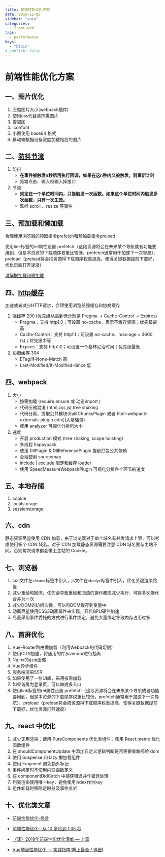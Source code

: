 ```yaml
---
title: 前端性能优化方案
date: 2019-11-05
sidebar: "auto"
categories:
  - front-end
tags:
  - performance
keys:
  - "bixin"
# publish: false
---
```


# 前端性能优化方案



## 一、图片优化

1. 压缩图片大小(webpack插件)
2. 使用css代替装饰类图片
3. 雪碧图
4. iconfont
5. 小图使用 base64 格式
6. 移动端根据设备宽度加载相应的图片



## 二、[防抖节流](https://juejin.im/post/5c87b54ce51d455f7943dddb)

1. 防抖
   - **在事件被触发n秒后再执行回调，如果在这n秒内又被触发，则重新计时**
   - 频繁点击、输入框输入掉接口
2. 节流
   - **规定在一个单位时间内，只能触发一次函数。如果这个单位时间内触发多次函数，只有一次生效。**
   - 监听 scroll 、resize 等事件



## 三、预加载和懒加载

合理使用浏览器的预取指令prefetch和预加载指令preload

使用link标签的rel属性设置 prefetch（这段资源将会在未来某个导航或者功能要用到，但是本资源的下载顺序权重比较低，prefetch通常用于加速下一次导航）、preload（preload将会把资源得下载顺序权重提高，使得关键数据提前下载好，优化页面打开速度）

[详解懒加载和预加载](https://www.geekjc.com/post/58d94d0f16a3655650d6fafe)



## 四、[http缓存](https://luckyabby.com/posts/%E6%B5%85%E8%B0%88http%E7%BC%93%E5%AD%98/)

加速或者减少HTTP请求，合理使用浏览器强缓存和协商缓存

1. 强缓存 200 (优先级从高到低分别是 Pragma -> Cache-Control -> Expires)
   - Pragma：支持 http1.0；可设置 no-cache，表示不缓存资源；优先级最高
   - Cache-Control：支持 http1.1；可设置 no-cache、max-age = 3600 (s)；优先级中等
   - Expires：支持 http1.0；可设置一个格林尼治时间；优先级最低
2. 协商缓存 304
   - ETag/If-None-Match 高
   - Last-Modified/If-Modified-Since 低



## 四、webpack

1. 大小
   - 按需加载 (require.ensure 或 动态import )
   - 代码压缩混淆 (html,css,js) tree shaking
   - 代码分离，提取公共模块(SplitChunksPlugin 或者 html-webpack-externals-plugin cdn引入基础包)
   - 使用 analyzer 可视化分析包大小
2. 速度
   - 开启 production 模式 (tree shaking, scope hoisting)
   - 多线程 happypack
   - 使用 DllPlugin & DllReferencePlugin 提前打包公共依赖
   - 合理使用 sourcemap
   - include | exclude 限定和缓存 loader
   - 使用 SpeedMeasureWebpackPlugin 可视化分析各个环节的速度



## 五、本地存储

1. cookie
2. localstorage
3. sessionstorage



## 六、cdn

静态资源尽量使用 CDN 加载，由于浏览器对于单个域名有并发请求上限，可以考虑使用多个 CDN 域名。对于 CDN 加载静态资源需要注意 CDN 域名要与主站不同，否则每次请求都会带上主站的 Cookie。



## 七、浏览器

1. css文件在`<head>`标签中引入，js文件在`<body>`标签中引入，优化关键渲染路径
2. 减少重绘和回流，任何会导致重绘和回流的操作都应减少执行，可将多次操作合并为一次
3. 减少DOM的访问次数，可以将DOM缓存到变量中
4. 动画尽量使用CSS3动画属性来实现，开启GPU硬件加速
5. 尽量采用事件委托的方式进行事件绑定，避免大量绑定导致内存占用过多



## 八、首屏优化

1. Vue-Router路由懒加载（利用Webpack的代码切割）
2. 使用CDN加速，将通用的库从vendor进行抽离
3. Nginx的gzip压缩
4. Vue异步组件
5. 服务端渲染SSR
6. 如果使用了一些UI库，采用按需加载
7. 如果首屏为登录页，可以做成多入口
8. 使用link标签的rel属性设置 prefetch（这段资源将会在未来某个导航或者功能要用到，但是本资源的下载顺序权重比较低，prefetch通常用于加速下一次导航）、preload（preload将会把资源得下载顺序权重提高，使得关键数据提前下载好，优化页面打开速度）



## 九、react 中优化

1. 减少无用渲染：使用 PureComponents 优化类组件；使用 React.memo 优化函数组件
2. 在 shouldComponentUpdate 中添加自定义逻辑判断是否需要重新描绘 dom
3. 使用 Suspense 和 lazy 懒加载组件
4. 使用 Fragment 避免额外标记
5. 事件绑定时不使用内联函数定义
6. 在 componentDidCatch 中捕获错误并作错误处理
7. 列表渲染使用唯一key，避免使用index作为key
8. 组件卸载时移除定时器及事件监听


## 十、优化类文章

- [前端性能优化-修言](https://juejin.im/book/5b936540f265da0a9624b04b/section/5b936540f265da0aec223b5d) 

- [前端性能优化--从 10 多秒到 1.05 秒](https://juejin.im/post/5b0bff30f265da08f76cc6f0) 

- [（译）2019年前端性能优化清单 — 上篇](https://juejin.im/post/5c46cbaee51d453f45612a2c) 

- [Vue项目性能优化 — 实践指南(网上最全 / 详细)](https://juejin.im/post/5d548b83f265da03ab42471d) 

<br/>
<Valine></Valine>